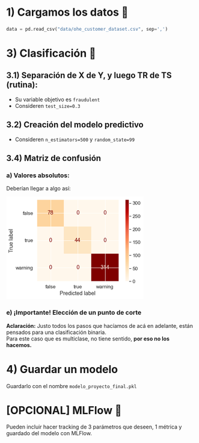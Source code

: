 # 1) Cargamos los datos 📕

```python
data = pd.read_csv("data/ohe_customer_dataset.csv", sep=',') 
```

# 3) Clasificación 🎯

## 3.1) Separación de X de Y, y luego TR de TS (rutina):

- Su variable objetivo es `fraudulent`
- Consideren `test_size=0.3`

## 3.2) Creación del modelo predictivo

- Consideren `n_estimators=500` y `random_state=99`

## 3.4) Matriz de confusión

### a) Valores absolutos:

Deberían llegar a algo así:

![Matriz de confusión](imgs/matriz_de_confusion.png)
### e) ¡Importante! Elección de un punto de corte

**Aclaración:** Justo todos los pasos que hacíamos de acá en adelante, están pensados para una clasificación binaria.
<br>Para este caso que es multiclase, no tiene sentido, **por eso no los hacemos.**

# 4) Guardar un modelo

Guardarlo con el nombre `modelo_proyecto_final.pkl`

# [OPCIONAL] MLFlow 🙌

Pueden incluir hacer tracking de 3 parámetros que deseen, 1 métrica y guardado del modelo con MLFlow.
